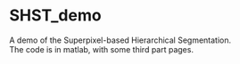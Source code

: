 # SHST_demo
A demo of the Superpixel-based Hierarchical Segmentation.<br/>
The code is in matlab, with some third part pages.
